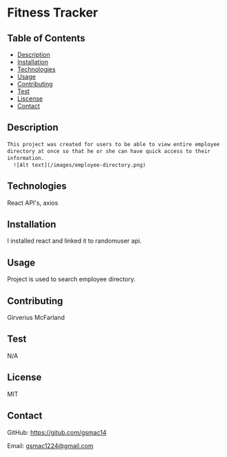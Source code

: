 
  # Fitness Tracker
  
  ## Table of Contents
  * [Description](#description)
  * [Installation](#installation)
  * [Technologies](#technologies)
  * [Usage](#usage)
  * [Contributing](#contributing)
  * [Test](#test)
  * [Liscense](#liscense)
  * [Contact](#contact)
  
  ## Description
  	This project was created for users to be able to view entire employee directory at once so that he or she can have quick access to their information.
      ![Alt text](/images/employee-directory.png)

  ## Technologies
  React API's, axios

  ## Installation
  I installed react and linked it to randomuser api.
  
  ## Usage
  Project is used to search employee directory.
  
  ## Contributing 
  Girverius McFarland

  ## Test
  N/A 

  ## License
  MIT

  ## Contact
  GitHub: https://gitub.com/gsmac14

  Email: gsmac1224@gmail.com

